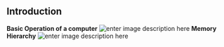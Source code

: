 

## Introduction

**Basic Operation of a computer**
![enter image description here](https://pxt.azureedge.net/blob/e644eb8aa2a44b1732aca811f598ab695b43420a/static/courses/csintro/algorithms/inputs-process-outputs.png)
**Memory Hierarchy**
![enter image description here](https://images.computerhistory.org/revonline/images/500004956.jpg?w=400)

<!--stackedit_data:
eyJoaXN0b3J5IjpbLTk3NzQ1MjU1MSwtNTk4ODc1MDMyXX0=
-->